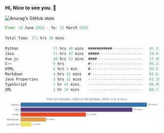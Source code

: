 ### Hi, Nice to see you. 👋

<!--
**EtherFin/EtherFin** is a ✨ _special_ ✨ repository because its `README.md` (this file) appears on your GitHub profile.

Here are some ideas to get you started:

- 🔭 I’m currently working on ...
- 🌱 I’m currently learning ...
- 👯 I’m looking to collaborate on ...
- 🤔 I’m looking for help with ...
- 💬 Ask me about ...
- 📫 How to reach me: ...
- 😄 Pronouns: ...
- ⚡ Fun fact: ...
-->


![Anurag's GitHub stats](https://github-readme-stats.vercel.app/api?username=EtherFin&bg_color=30,e96443,e97f43,e99943,e9b443,e9ce43,e9e843,d3e943,bee943,a9e943,94e943&title_color=fff&text_color=000&show_icons=true&icon_color=000)


<!--START_SECTION:waka-->

```rust
From: 28 June 2023 - To: 15 March 2025

Total Time: 171 hrs 38 mins

Python                72 hrs 40 mins  ###########--------------   42.31 %
Java                  33 hrs 47 mins  #####--------------------   19.67 %
Vue.js                30 hrs 53 mins  ####---------------------   17.98 %
C++                   9 hrs           #------------------------   05.24 %
HTML                  6 hrs 1 min     #------------------------   03.51 %
Markdown              4 hrs 31 mins   #------------------------   02.63 %
Java Properties       2 hrs 12 mins   -------------------------   01.28 %
TypeScript            1 hr 41 mins    -------------------------   00.98 %
XML                   1 hr 14 mins    -------------------------   00.73 %
```

<!--END_SECTION:waka-->

<img
  src="https://github.com/EtherFin/EtherFin/blob/master/images/stat.svg"
  alt="Work Dashboard"
/>

